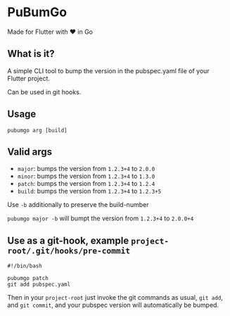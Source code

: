 # PuBumGo

Made for Flutter with ❤ in Go

## What is it?

A simple CLI tool to bump the version in the pubspec.yaml file of your Flutter project.

Can be used in git hooks.

## Usage

`pubumgo arg [build]`

## Valid args

- `major`: bumps the version from `1.2.3+4` to `2.0.0`
- `minor`: bumps the version from `1.2.3+4` to `1.3.0`
- `patch`: bumps the version from `1.2.3+4` to `1.2.4`
- `build`: bumps the version from `1.2.3+4` to `1.2.3+5`

Use `-b` additionally to preserve the build-number

`pubumgo major -b` will bumpt the version from `1.2.3+4` to `2.0.0+4`

## Use as a git-hook, example `project-root/.git/hooks/pre-commit`

```
#!/bin/bash

pubumgo patch
git add pubspec.yaml
```

Then in your `project-root` just invoke the git commands as usual, `git add`, and `git commit`, and your pubspec version will automatically be bumped.
